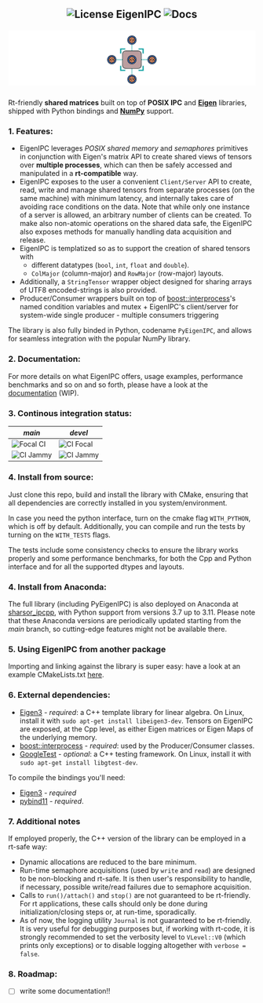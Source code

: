 <h2 align="center" style="text-decoration: none;"> <img src="https://img.shields.io/badge/License-GPLv2-purple.svg" alt="License"> EigenIPC <img src="https://img.shields.io/badge/Docs-WIP-yellow" alt="Docs">

![icon.svg](docs/sphinx/source/_static/icon.svg)

</h2>

<!-- ![GitHub-Mark-Light](docs/icon-light.svg#gh-dark-mode-only)![GitHub-Mark-Dark](docs/icon-dark.svg#gh-light-mode-only) -->
Rt-friendly **shared matrices** built on top of **POSIX IPC** and [**Eigen**](https://eigen.tuxfamily.org/index.php?title=Main_Page) libraries, shipped with Python bindings and [**NumPy**](https://numpy.org/) support.

### 1. Features:
- EigenIPC leverages *POSIX* *shared memory* and *semaphores* primitives in conjunction with Eigen's matrix API to create shared views of tensors over **multiple processes**, which can then be safely accessed and manipulated in a **rt-compatible** way.
- EigenIPC exposes to the user a convenient `Client/Server` API to create, read, write and manage shared tensors from separate processes (on the same machine) with minimum latency, and internally takes care of avoiding race conditions on the data. Note that while only one instance of a server is allowed, an arbitrary number of clients can be created. To make also non-atomic operations on the shared data safe, the EigenIPC also exposes methods for manually handling data acquisition and release.
- EigenIPC is templatized so as to support the creation of shared tensors with
  - different datatypes (`bool`, `int`, `float` and `double`).
  - `ColMajor` (column-major) and `RowMajor` (row-major) layouts.
- Additionally, a `StringTensor` wrapper object designed for sharing arrays of UTF8 encoded-strings is also provided.
- Producer/Consumer wrappers built on top of [boost::interprocess](https://www.boost.org/doc/libs/1_46_0/doc/html/interprocess/synchronization_mechanisms.html)'s named condition variables and mutex + EigenIPC's client/server for system-wide single producer - multiple consumers triggering

The library is also fully binded in Python, codename `PyEigenIPC`, and allows for seamless integration with the popular NumPy library.

### 2. Documentation: 

For more details on what EigenIPC offers, usage examples, performance benchmarks and so on and so forth, please have a look at the [documentation](https://andrepatri.github.io/EigenIPC/v0.1.0/index.html) (WIP).

### 3. Continous integration status: 

| *main* | *devel* |
|----------|----------|
| <img src="https://github.com/AndrePatri/EigenIPC/actions/workflows/focal_CI_build_main.yml/badge.svg" alt="Focal CI">  | <img src="https://github.com/AndrePatri/EigenIPC/actions/workflows/focal_CI_build_devel.yml/badge.svg" alt="CI Focal">  | 
| <img src="https://github.com/AndrePatri/EigenIPC/actions/workflows/jammy_CI_build_main.yml/badge.svg" alt="CI Jammy">  | <img src="https://github.com/AndrePatri/EigenIPC/actions/workflows/jammy_CI_build_devel.yml/badge.svg" alt="CI Jammy">  |


### 4. Install from source: 

Just clone this repo, build and install the library with CMake, ensuring that all dependencies are correctly installed in you system/environment. 

In case you need the python interface, turn on the cmake flag `WITH_PYTHON`, which is off by default. Additionally, you can compile and run the tests by turning on the `WITH_TESTS` flags. 

The tests include some consistency checks to ensure the library works properly and some performance benchmarks, for both the Cpp and Python interface and for all the supported dtypes and layouts. 

### 4. Install from Anaconda: 

The full library (including PyEigenIPC) is also deployed on Anaconda at [sharsor_ipcpp](https://anaconda.org/AndrePatri/sharsor_ipcpp/files), with Python support from versions 3.7 up to 3.11. 
Please note that these Anaconda versions are periodically updated starting from the *main* branch, so cutting-edge features might not be available there.

### 5. Using EigenIPC from another package 

Importing and linking against the library is super easy: have a look at an example CMakeLists.txt [here](docs/sphinx/source/_static/CMakeLists_example.txt).

### 6. External dependencies: 
- [Eigen3](https://eigen.tuxfamily.org/index.php?title=Main_Page) - *required*: a C++ template library for linear algebra. On Linux, install it with ```sudo apt-get install libeigen3-dev```. Tensors on EigenIPC are exposed, at the Cpp level, as either Eigen matrices or Eigen Maps of the underlying memory.
- [boost::interprocess](https://www.boost.org/doc/libs/1_46_0/doc/html/interprocess/synchronization_mechanisms.html) - *required*: used by the Producer/Consumer classes.
- [GoogleTest](https://github.com/google/googletest) - *optional*: a C++ testing framework. On Linux, install it with ```sudo apt-get install libgtest-dev```.
<!-- - **Real-time library** (rt) - *required*: ```sudo apt-get install librt-dev```
- **pthread** - *required*: the POSIX Threads library. On Linux, install it with ```sudo apt-get install libpthread-stubs0-dev``` -->

To compile the bindings you'll need: 
- [Eigen3](https://eigen.tuxfamily.org/index.php?title=Main_Page) - *required*
- [pybind11](https://github.com/pybind/pybind11) - *required*. 

<!-- Run-time dependencies for the bindings:
- **linux-vdso**
- **librt**
- **libstdc++**
- **libgcc**
- **libc**
- **libpthread**
- **libm** -->

### 7. Additional notes
If employed properly, the C++ version of the library can be employed in a rt-safe way:
- Dynamic allocations are reduced to the bare minimum.
- Run-time semaphore acquisitions (used by `write` and `read`) are designed to be non-blocking and rt-safe. It is then user's responsibility to handle, if necessary, possible write/read failures due to semaphore acquisition.
- Calls to `run()/attach()` and `stop()` are not guaranteed to be rt-friendly. For rt applications, these calls should only be done during initialization/closing steps or, at run-time, sporadically.
- As of now, the logging utility `Journal` is not guaranteed to be rt-friendly. It is very useful for debugging purposes but, if working with rt-code, it is strongly recommended to set the verbosity level to `VLevel::V0` (which prints only exceptions) or to disable logging altogether with `verbose = false`.

### 8. Roadmap:
- [ ] write some documentation!!
